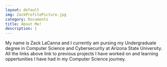 ```yaml
---
layout: default
img: ZackProfilePicture.jpg
category: Documents
title: About Me!
description: |
---
```

  My name is Zack LaCanna and I currently am pursing my Undergraduate degree in Computer Science and Cybersecurity at Arizona State University. All the links above link to previous projects I have worked on and learning oppertunities I have had in my Computer Science journey. 
